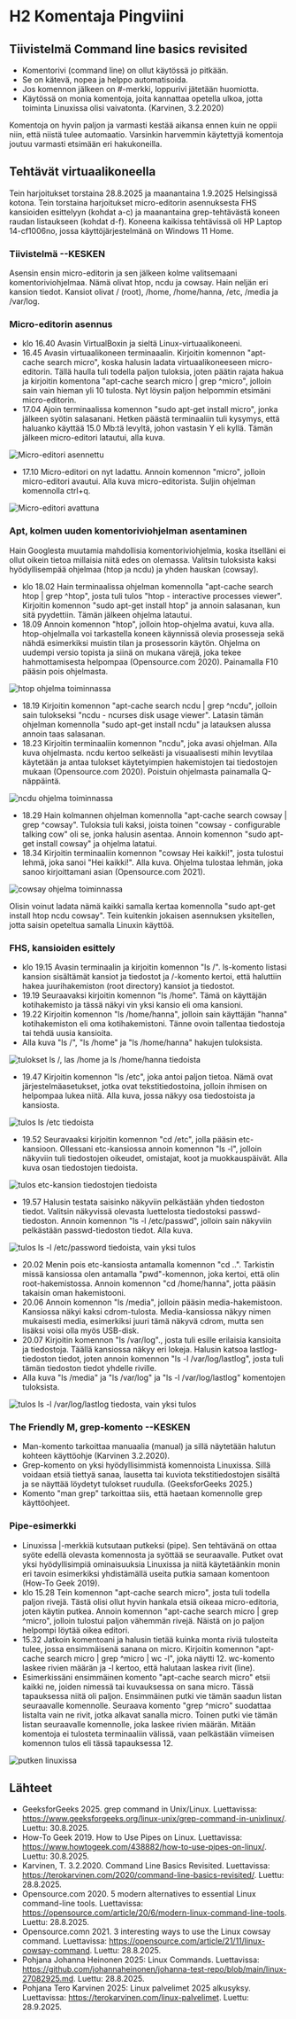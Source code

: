# H2 Komentaja Pingviini

## Tiivistelmä Command line basics revisited

- Komentorivi (command line) on ollut käytössä jo pitkään.
- Se on kätevä, nopea ja helppo automatisoida.
- Jos komennon jälkeen on #-merkki, loppurivi jätetään huomiotta.
- Käytössä on monia komentoja, joita kannattaa opetella ulkoa, jotta toiminta Linuxissa olisi vaivatonta. (Karvinen, 3.2.2020)

Komentoja on hyvin paljon ja varmasti kestää aikansa ennen kuin ne oppii niin, että niistä tulee automaatio. Varsinkin harvemmin käytettyjä komentoja joutuu varmasti etsimään eri hakukoneilla. 


## Tehtävät virtuaalikoneella

Tein harjoitukset torstaina 28.8.2025 ja maanantaina 1.9.2025 Helsingissä kotona. Tein torstaina harjoitukset micro-editorin asennuksesta FHS kansioiden esittelyyn (kohdat a-c) ja maanantaina grep-tehtävästä koneen raudan listaukseen (kohdat d-f). Koneena kaikissa tehtävissä oli HP Laptop 14-cf1006no, jossa käyttöjärjestelmänä on Windows 11 Home. 


### Tiivistelmä      --KESKEN

Asensin ensin micro-editorin ja sen jälkeen kolme valitsemaani komentoriviohjelmaa. Nämä olivat htop, ncdu ja cowsay. Hain neljän eri kansion tiedot. Kansiot olivat / (root), /home, /home/hanna, /etc, /media ja /var/log.


### Micro-editorin asennus

* klo 16.40 Avasin VirtualBoxin ja sieltä Linux-virtuaalikoneeni.
* 16.45 Avasin virtuaalikoneen terminaaalin. Kirjoitin komennon "apt-cache search micro", koska halusin ladata virtuaalikoneeseen micro-editorin. Tällä haulla tuli todella paljon tuloksia, joten päätin rajata hakua ja kirjoitin komentona "apt-cache search micro | grep ^micro", jolloin sain vain hieman yli 10 tulosta. Nyt löysin paljon helpommin etsimäni micro-editorin.
* 17.04 Ajoin terminaalissa komennon "sudo apt-get install micro", jonka jälkeen syötin salasanani. Hetken päästä terminaaliin tuli kysymys, että haluanko käyttää 15.0 Mb:tä levyltä, johon vastasin Y eli kyllä. Tämän jälkeen micro-editori latautui, alla kuva.

![Micro-editori asennettu](images/h2-kuva1.jpg)

* 17.10 Micro-editori on nyt ladattu. Annoin komennon "micro", jolloin micro-editori avautui. Alla kuva micro-editorista. Suljin ohjelman komennolla ctrl+q.

![Micro-editori avattuna](images/h2-kuva2.jpg)

### Apt, kolmen uuden komentoriviohjelman asentaminen

Hain Googlesta muutamia mahdollisia komentoriviohjelmia, koska itselläni ei ollut oikein tietoa millaisia niitä edes on olemassa. Valitsin tuloksista kaksi hyödyllisempää ohjelmaa (htop ja ncdu) ja yhden hauskan (cowsay).

* klo 18.02 Hain terminaalissa ohjelman komennolla "apt-cache search htop | grep ^htop", josta tuli tulos "htop - interactive processes viewer". Kirjoitin komennon "sudo apt-get install htop" ja annoin salasanan, kun sitä pyydettiin. Tämän jälkeen ohjelma latautui.
* 18.09 Annoin komennon "htop", jolloin htop-ohjelma avatui, kuva alla. htop-ohjelmalla voi tarkastella koneen käynnissä olevia prosesseja sekä nähdä esimerkiksi muistin tilan ja prosessorin käytön. Ohjelma on uudempi versio topista ja siinä on mukana värejä, joka tekee hahmottamisesta helpompaa (Opensource.com 2020). Painamalla F10 pääsin pois ohjelmasta.

![htop ohjelma toiminnassa](images/h2-kuva3.jpg)

* 18.19 Kirjoitin komennon "apt-cache search ncdu | grep ^ncdu", jolloin sain tulokseksi "ncdu - ncurses disk usage viewer". Latasin tämän ohjelman komennolla "sudo apt-get install ncdu" ja latauksen alussa annoin taas salasanan.
* 18.23 Kirjoitin terminaaliin komennon "ncdu", joka avasi ohjelman. Alla kuva ohjelmasta. ncdu kertoo selkeästi ja visuaalisesti mihin levytilaa käytetään ja antaa tulokset käytetyimpien hakemistojen tai tiedostojen mukaan (Opensource.com 2020). Poistuin ohjelmasta painamalla Q-näppäintä.

![ncdu ohjelma toiminnassa](images/h2-kuva4.jpg)

* 18.29 Hain kolmannen ohjelman komennolla "apt-cache search cowsay | grep ^cowsay". Tuloksia tuli kaksi, joista toinen "cowsay - configurable talking cow" oli se, jonka halusin asentaa. Annoin komennon "sudo apt-get install cowsay" ja ohjelma latatui.
* 18.34 Kirjoitin terminaaliin komennon "cowsay Hei kaikki!", josta tulostui lehmä, joka sanoi "Hei kaikki!". Alla kuva. Ohjelma tulostaa lehmän, joka sanoo kirjoittamani asian (Opensource.com 2021).

![cowsay ohjelma toiminnassa](images/h2-kuva5.jpg)

Olisin voinut ladata nämä kaikki samalla kertaa komennolla "sudo apt-get install htop ncdu cowsay". Tein kuitenkin jokaisen asennuksen yksitellen, jotta saisin opeteltua samalla Linuxin käyttöä.


### FHS, kansioiden esittely

* klo 19.15 Avasin terminaalin ja kirjoitin komennon "ls /". ls-komento listasi kansion sisältämät kansiot ja tiedostot ja /-komento kertoi, että haluttiin hakea juurihakemiston (root directory) kansiot ja tiedostot.
* 19.19 Seuraavaksi kirjoitin komennon "ls /home". Tämä on käyttäjän kotihakemisto ja tässä näkyi vin yksi kansio eli oma kansioni.
* 19.22 Kirjoitin komennon "ls /home/hanna", jolloin sain käyttäjän "hanna" kotihakemiston eli oma kotihakemistoni. Tänne ovoin tallentaa tiedostoja tai tehdä uusia kansioita.
* Alla kuva "ls /", "ls /home" ja "ls /home/hanna" hakujen tuloksista.

![tulokset ls /, las /home ja ls /home/hanna tiedoista](images/h2-kuva6.jpg)

* 19.47 Kirjoitin komennon "ls /etc", joka antoi paljon tietoa. Nämä ovat järjestelmäasetukset, jotka ovat tekstitiedostoina, jolloin ihmisen on helpompaa lukea niitä. Alla kuva, jossa näkyy osa tiedostoista ja kansiosta.

![tulos ls /etc tiedoista](images/h2-kuva7.jpg)
  
* 19.52 Seuravaaksi kirjoitin komennon "cd /etc", jolla pääsin etc-kansioon. Ollessani etc-kansiossa annoin komennon "ls -l", jolloin näkyviin tuli tiedostojen oikeudet, omistajat, koot ja muokkauspäivät. Alla kuva osan tiedostojen tiedoista.

![tulos etc-kansion tiedostojen tiedoista](images/h2-kuva8.jpg)

* 19.57 Halusin testata saisinko näkyviin pelkästään yhden tiedoston tiedot. Valitsin näkyvissä olevasta luettelosta tiedostoksi passwd-tiedoston. Annoin komennon "ls -l /etc/passwd", jolloin sain näkyviin pelkästään passwd-tiedoston tiedot. Alla kuva.

![tulos ls -l /etc/password tiedoista, vain yksi tulos](images/h2-kuva9.jpg)

* 20.02 Menin pois etc-kansiosta antamalla komennon "cd ..". Tarkistin missä kansiossa olen antamalla "pwd"-komennon, joka kertoi, että olin  root-hakemistossa. Annoin komennon "cd /home/hanna", jotta pääsin takaisin oman hakemistooni.
* 20.06 Annoin komennon "ls /media", jolloin pääsin media-hakemistoon. Kansiossa näkyi kaksi cdrom-tulosta. Media-kansiossa näkyy nimen mukaisesti media, esimerkiksi juuri tämä näkyvä cdrom, mutta sen lisäksi voisi olla myös USB-disk.
* 20.07 Kirjoitin komennon "ls /var/log"., josta tuli esille erilaisia kansioita ja tiedostoja. Täällä kansiossa näkyy eri lokeja. Halusin katsoa lastlog-tiedoston tiedot, joten annoin komennon "ls -l /var/log/lastlog", josta tuli tämän tiedoston tiedot yhdelle riville.
* Alla kuva "ls /media" ja "ls /var/log" ja "ls -l /var/log/lastlog" komentojen tuloksista.

![tulos ls -l /var/log/lastlog tiedosta, vain yksi tulos](images/h2-kuva10.jpg)




### The Friendly M, grep-komento     --KESKEN

* Man-komento tarkoittaa manuaalia (manual) ja sillä näytetään halutun kohteen käyttöohje (Karvinen 3.2.2020).
* Grep-komento on yksi hyödyllisimmistä komennoista Linuxissa. Sillä voidaan etsiä tiettyä sanaa, lausetta tai kuviota tekstitiedostojen sisältä ja se näyttää löydetyt tulokset ruudulla. (GeeksforGeeks 2025.)
* Komento "man grep" tarkoittaa siis, että haetaan komennolle grep käyttöohjeet.


### Pipe-esimerkki

* Linuxissa |-merkkiä kutsutaan putkeksi (pipe). Sen tehtävänä on ottaa syöte edellä olevasta komennosta ja syöttää se seuraavalle. Putket ovat yksi hyödyllisimpiä ominaisuuksia Linuxissa ja niitä käytetäänkin monin eri tavoin esimerkiksi yhdistämällä useita putkia samaan komentoon (How-To Geek 2019).
* klo 15.28 Tein komennon "apt-cache search micro", josta tuli todella paljon rivejä. Tästä olisi ollut hyvin hankala etsiä oikeaa micro-editoria, joten käytin putkea. Annoin komennon "apt-cache search micro | grep ^micro", jolloin tulostui paljon vähemmän rivejä. Näistä on jo paljon helpompi löytää oikea editori.
* 15.32 Jatkoin komentoani ja halusin tietää kuinka monta riviä tulosteita tulee, jossa ensimmäisenä sanana on micro. Kirjoitin komennon "apt-cache search micro | grep ^micro | wc -l", joka näytti 12. wc-komento laskee rivien määrän ja -l kertoo, että halutaan laskea rivit (line).
* Esimerkissäni ensimmäinen komento "apt-cache search micro" etsii kaikki ne, joiden nimessä tai kuvauksessa on sana micro. Tässä tapauksessa niitä oli paljon. Ensimmäinen putki vie tämän saadun listan seuraavalle komennolle. Seuraava komento "grep ^micro" suodattaa listalta vain ne rivit, jotka alkavat sanalla micro. Toinen putki vie tämän listan seuraavalle komennolle, joka laskee rivien määrän. Mitään komentoja ei tulosteta terminaaliin välissä, vaan pelkästään viimeisen komennon tulos eli tässä tapauksessa 12.

![putken linuxissa](images/h2-kuva11.jpg)



## Lähteet

* GeeksforGeeks 2025. grep command in Unix/Linux. Luettavissa: https://www.geeksforgeeks.org/linux-unix/grep-command-in-unixlinux/. Luettu: 30.8.2025.
* How-To Geek 2019. How to Use Pipes on Linux. Luettavissa: https://www.howtogeek.com/438882/how-to-use-pipes-on-linux/. Luettu: 30.8.2025. 
* Karvinen, T. 3.2.2020. Command Line Basics Revisited. Luettavissa: https://terokarvinen.com/2020/command-line-basics-revisited/. Luettu: 28.8.2025.
* Opensource.com 2020. 5 modern alternatives to essential Linux command-line tools. Luettavissa: https://opensource.com/article/20/6/modern-linux-command-line-tools. Luettu: 28.8.2025.
* Opensource.comn 2021. 3 interesting ways to use the Linux cowsay command. Luettavissa: https://opensource.com/article/21/11/linux-cowsay-command. Luettu: 28.8.2025.
* Pohjana Johanna Heinonen 2025: Linux Commands. Luettavissa: https://github.com/johannaheinonen/johanna-test-repo/blob/main/linux-27082925.md. Luettu: 28.8.2025.
* Pohjana Tero Karvinen 2025: Linux palvelimet 2025 alkusyksy. Luettavissa: https://terokarvinen.com/linux-palvelimet. Luettu: 28.9.2025.
